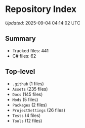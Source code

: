 # Repository Index

_Updated_: 2025-09-04 04:14:02 UTC

## Summary
- Tracked files: 441
- C# files: 62

## Top-level
- `.github` (1 files)
- `Assets` (235 files)
- `Docs` (145 files)
- `Mods` (5 files)
- `Packages` (2 files)
- `ProjectSettings` (26 files)
- `Tests` (4 files)
- `Tools` (12 files)

